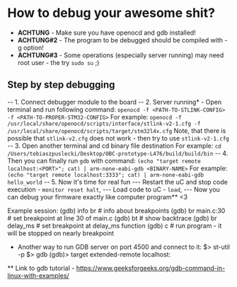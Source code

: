 # How to debug your awesome shit?

- **ACHTUNG** - Make sure you have openocd and gdb installed!
- **ACHTUNG#2** - The program to be debugged should be compiled with -g option!
- **ACHTUNG#3** - Some operations (especially server running) may need root user - the try `sudo su`  ;)

## Step by step debugging
-- 1. Connect debugger module to the board
-- 2. Server running* - Open terminal and run following command:
`openocd -f <PATH-TO-STLINK-CONFIG> -f <PATH-TO-PROPER-STM32-CONFIG>`
For example:
`openocd -f /usr/local/share/openocd/scripts/interface/stlink-v2-1.cfg -f /usr/local/share/openocd/scripts/target/stm32l4x.cfg`
Note, that there is possible that `stlink-v2.cfg` does not work - then try to use `stlink-v2-1.cfg`
-- 3. Open another terminal and cd binary file destination
For example:
`cd /Users/tobiaszpuslecki/Desktop/OBC-prototype-L476/build/build/bin`
-- 4. Then you can finally run `gdb` with command:
`(echo "target remote localhost:<PORT>"; cat) | arm-none-eabi-gdb <BINARY-NAME>`
For example:
`(echo "target remote localhost:3333"; cat) | arm-none-eabi-gdb hello_world`
-- 5. Now it's time for real fun
--- Restart the uC and stop code execution - `monitor reset halt`,
--- Load code to uC - `load`,
--- Now you can debug your firmware exactly like computer program** <3 

Example session:
(gdb) info br              # info about breakpoints
(gdb) br main.c:30    # set breakpoint at line 30 of main.c
(gdb) bt                     # show backtrace
(gdb) br delay_ms    # set breakpoint at delay_ms function
(gdb) c                      # run program - it will be stopped on nearly breakpoint





* Another way to run GDB server on port 4500 and connect to it:
$> st-util -p <PORT>
$> gdb
(gdb)> target extended-remote localhost:<PORT>

** Link to gdb tutorial -  https://www.geeksforgeeks.org/gdb-command-in-linux-with-examples/
